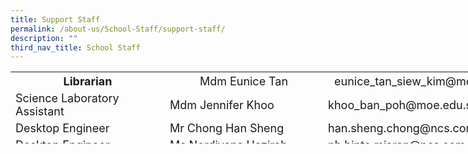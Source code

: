 ```yaml
---
title: Support Staff
permalink: /about-us/School-Staff/support-staff/
description: ""
third_nav_title: School Staff
---
```

<table class="iveo_table ives_tab_simple ive_eobj_left" style="width: 830.5px; height: 115px;">

<tbody>

<tr>

<th style="width: 242px;"><font size="4">Librarian<span style="font-weight: normal;"></span></font></th>

<th style="width: 249px;"><span style="font-weight: normal;"><font size="4">Mdm Eunice Tan</font></span></th>

<th style="width: 316px;"><span style="font-weight: normal;"><font size="4">eunice_tan_siew_kim@moe.edu.sg</font></span></th>

</tr>

<tr>

<td><font size="4">Science Laboratory Assistant</font></td>

<td><font size="4">Mdm Jennifer Khoo</font></td>

<td><font size="4">khoo_ban_poh@moe.edu.sg</font></td>

</tr>

<tr>

<td><font size="4">Desktop Engineer</font></td>

<td><font size="4">Mr Chong Han Sheng</font></td>

<td><font size="4">han.sheng.chong@ncs.com.sg</font></td>

</tr>

<tr>

<td><font size="4">Desktop Engineer</font></td>

<td><font size="4">Ms Nordiyana Hazirah</font></td>

<td><font size="4">nh.binte.misran@ncs.com.sg</font></td>

</tr>

</tbody>

</table>